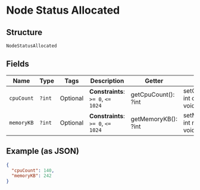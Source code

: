 
# Node Status Allocated

## Structure

`NodeStatusAllocated`

## Fields

| Name | Type | Tags | Description | Getter | Setter |
|  --- | --- | --- | --- | --- | --- |
| `cpuCount` | `?int` | Optional | **Constraints**: `>= 0`, `<= 1024` | getCpuCount(): ?int | setCpuCount(?int cpuCount): void |
| `memoryKB` | `?int` | Optional | **Constraints**: `>= 0`, `<= 1024` | getMemoryKB(): ?int | setMemoryKB(?int memoryKB): void |

## Example (as JSON)

```json
{
  "cpuCount": 140,
  "memoryKB": 242
}
```

